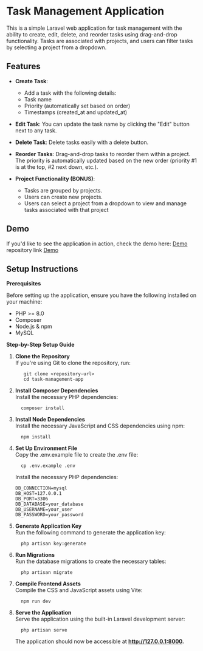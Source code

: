 # Task Management Application
This is a simple Laravel web application for task management with the ability to create, edit, delete, and reorder tasks using drag-and-drop functionality. Tasks are associated with projects, and users can filter tasks by selecting a project from a dropdown.

## Features

- **Create Task**: 
  - Add a task with the following details:
   - Task name
  - Priority (automatically set based on order)
  - Timestamps (created_at and updated_at)
- **Edit Task**: You can update the task name by clicking the "Edit" button next to any task.

- **Delete Task**: Delete tasks easily with a delete button.

- **Reorder Tasks**: Drag-and-drop tasks to reorder them within a project. The priority is automatically updated based on the new order (priority #1 is at the top, #2 next down, etc.).

- **Project Functionality (BONUS)**:
  - Tasks are grouped by projects.
  - Users can create new projects.
  - Users can select a project from a dropdown to view and manage tasks       associated with that project

## Demo
If you'd like to see the application in action, check the demo here: <a href="https://task.henoktesfu.me/"> Demo </a>
repository link <a href="https://task.henoktesfu.me/"> Demo </a>
## Setup Instructions
**Prerequisites**

Before setting up the application, ensure you have the following installed on your machine:

- PHP >= 8.0
- Composer
- Node.js & npm
- MySQL

**Step-by-Step Setup Guide**
<ol>
  <li> <strong> Clone the Repository </strong> </li>
      If you're using Git to clone the repository, run:

       git clone <repository-url>
       cd task-management-app
  <li> <strong> Install Composer Dependencies </strong> </li>
      Install the necessary PHP dependencies:

      composer install
<li> <strong> Install Node Dependencies </strong> </li>
      Install the necessary JavaScript and CSS dependencies using npm:

      npm install
<li> <strong> Set Up Environment File </strong> </li>
      Copy the .env.example file to create the .env file:

      cp .env.example .env

  Install the necessary PHP dependencies:

    DB_CONNECTION=mysql
    DB_HOST=127.0.0.1
    DB_PORT=3306
    DB_DATABASE=your_database
    DB_USERNAME=your_user
    DB_PASSWORD=your_password
<li> <strong> Generate Application Key </strong> </li>
      Run the following command to generate the application key:

      php artisan key:generate
<li> <strong> Run Migrations </strong> </li>
      Run the database migrations to create the necessary tables:

      php artisan migrate
<li> <strong> Compile Frontend Assets </strong> </li>
      Compile the CSS and JavaScript assets using Vite:

      npm run dev
<li> <strong> Serve the Application </strong> </li>
      Serve the application using the built-in Laravel development server:

      php artisan serve

  The application should now be accessible at **http://127.0.0.1:8000.**
</ol>

